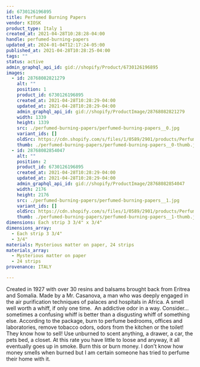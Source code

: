 ```yaml
---
id: 6730126196895
title: Perfumed Burning Papers
vendor: KIOSK
product_type: Italy 1
created_at: 2021-04-28T10:28:28-04:00
handle: perfumed-burning-papers
updated_at: 2024-01-04T12:17:24-05:00
published_at: 2021-04-28T10:28:25-04:00
tags: ""
status: active
admin_graphql_api_id: gid://shopify/Product/6730126196895
images:
  - id: 28768082821279
    alt: ""
    position: 1
    product_id: 6730126196895
    created_at: 2021-04-28T10:28:29-04:00
    updated_at: 2021-04-28T10:28:29-04:00
    admin_graphql_api_id: gid://shopify/ProductImage/28768082821279
    width: 1339
    height: 1339
    src: ./perfumed-burning-papers/perfumed-burning-papers__0.jpg
    variant_ids: []
    oldSrc: https://cdn.shopify.com/s/files/1/0589/2901/products/Perfumed_Burning_Papers1.jpg?v=1619620109
    thumb: ./perfumed-burning-papers/perfumed-burning-papers__0-thumb.jpg
  - id: 28768082854047
    alt: ""
    position: 2
    product_id: 6730126196895
    created_at: 2021-04-28T10:28:29-04:00
    updated_at: 2021-04-28T10:28:29-04:00
    admin_graphql_api_id: gid://shopify/ProductImage/28768082854047
    width: 2176
    height: 2176
    src: ./perfumed-burning-papers/perfumed-burning-papers__1.jpg
    variant_ids: []
    oldSrc: https://cdn.shopify.com/s/files/1/0589/2901/products/Perfumed_Burning_Papers2.jpg?v=1619620109
    thumb: ./perfumed-burning-papers/perfumed-burning-papers__1-thumb.jpg
dimensions: Each strip 3 3/4" x 3/4"
dimensions_array:
  - Each strip 3 3/4"
  - 3/4"
materials: Mysterious matter on paper, 24 strips
materials_array:
  - Mysterious matter on paper
  - 24 strips
provenance: ITALY

---
```


Created in 1927 with over 30 resins and balsams brought back from Eritrea and Somalia. Made by a Mr. Casanova, a man who was deeply engaged in the air purification techniques of palaces and hospitals in Africa. A smell well worth a whiff, if only one time.  An addictive odor in a way. Consider... sometimes a confusing whiff is better than a disgusting whiff of something else. According to the package, burn to perfume bedrooms, offices and laboratories, remove tobacco odors, odors from the kitchen or the toilet! They know how to sell! Use unburned to scent anything, a drawer, a car, the pets bed, a closet. At this rate you have little to loose and anyway, it all eventually goes up in smoke. Burn this or burn money. I don't know how money smells when burned but I am certain someone has tried to perfume their home with it.